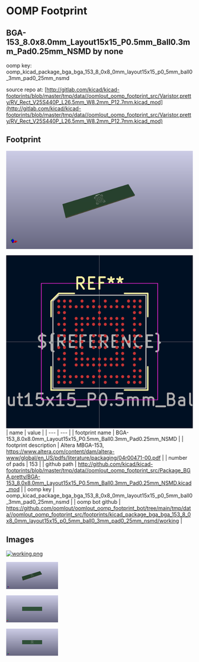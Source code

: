 # OOMP Footprint  
## BGA-153_8.0x8.0mm_Layout15x15_P0.5mm_Ball0.3mm_Pad0.25mm_NSMD  by none  
  
oomp key: oomp_kicad_package_bga_bga_153_8_0x8_0mm_layout15x15_p0_5mm_ball0_3mm_pad0_25mm_nsmd  
  
source repo at: [http://gitlab.com/kicad/kicad-footprints/blob/master/tmp/data//oomlout_oomp_footprint_src/Varistor.pretty/RV_Rect_V25S440P_L26.5mm_W8.2mm_P12.7mm.kicad_mod](http://gitlab.com/kicad/kicad-footprints/blob/master/tmp/data//oomlout_oomp_footprint_src/Varistor.pretty/RV_Rect_V25S440P_L26.5mm_W8.2mm_P12.7mm.kicad_mod)  
## Footprint  
  
[![working_kicad_pcb_3d.png](working_kicad_pcb_3d_600.png)](working_kicad_pcb_3d.png)  
  
[![working.png](working_600.png)](working.png)  
| name | value | 
| --- | --- | 
| footprint name | BGA-153_8.0x8.0mm_Layout15x15_P0.5mm_Ball0.3mm_Pad0.25mm_NSMD | 
| footprint description | Altera MBGA-153, https://www.altera.com/content/dam/altera-www/global/en_US/pdfs/literature/packaging/04r00471-00.pdf | 
| number of pads | 153 | 
| github path | http://github.com/kicad/kicad-footprints/blob/master/tmp/data//oomlout_oomp_footprint_src/Package_BGA.pretty/BGA-153_8.0x8.0mm_Layout15x15_P0.5mm_Ball0.3mm_Pad0.25mm_NSMD.kicad_mod | 
| oomp key | oomp_kicad_package_bga_bga_153_8_0x8_0mm_layout15x15_p0_5mm_ball0_3mm_pad0_25mm_nsmd | 
| oomp bot github | https://github.com/oomlout/oomlout_oomp_footprint_bot/tree/main/tmp/data//oomlout_oomp_footprint_src/footprints/kicad_package_bga_bga_153_8_0x8_0mm_layout15x15_p0_5mm_ball0_3mm_pad0_25mm_nsmd/working | 
## Images  
  
[![working.png](working_140.png)](working.png)  
  
[![working_kicad_pcb_3d.png](working_kicad_pcb_3d_140.png)](working_kicad_pcb_3d.png)  
  
[![working_kicad_pcb_3d_back.png](working_kicad_pcb_3d_back_140.png)](working_kicad_pcb_3d_back.png)  
  
[![working_kicad_pcb_3d_front.png](working_kicad_pcb_3d_front_140.png)](working_kicad_pcb_3d_front.png)  
